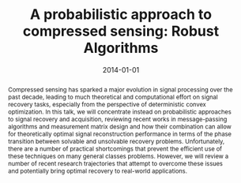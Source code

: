 ---
title: "A probabilistic approach to compressed sensing: Robust Algorithms" 
date: 2014-01-01
category: publication
layout: publication
pubtype: talk
tag:
    - talk
authors: E. W. Tramel
image: /assets/images/itwist2014.png
link: https://sites.google.com/site/itwist14/invited-speakers
linkslides: /assets/doc/itwist2014.pdf
in: International Traveling Workshop on Interactions between Sparse Models and Technology (iTWIST)
year: 2014
abstract: >-
    Compressed sensing has sparked a major evolution in signal processing over the past decade, leading to much theoretical and computational effort on signal recovery tasks, especially from the perspective of deterministic convex optimization. In this talk, we will concentrate instead on probabilistic approaches to signal recovery and acquisition, reviewing recent works in message-passing algorithms and measurement matrix design and how their combination can allow for theoretically optimal signal reconstruction performance in terms of the phase transition between solvable and unsolvable recovery problems. Unfortunately, there are a number of practical shortcomings that prevent the efficient use of these techniques on many general classes problems. However, we will review a number of recent research trajectories that attempt to overcome these issues and potentially bring optimal recovery to real-world applications.
---